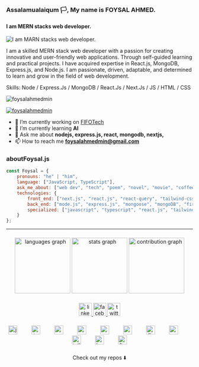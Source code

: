 ### Assalamualaiqum 🏳️, My name is FOYSAL AHMED.
#### I am MERN stacks web developer.  
![I am MARN stacks web developer.  ](https://media.licdn.com/dms/image/D5616AQH1NRuauk_p1A/profile-displaybackgroundimage-shrink_200_800/0/1687695682401?e=2147483647&v=beta&t=cH8Hj3AHtyfjPjWqEXkQNQJ5AxvT9bo9XYz6tBxhQjA)

I am a skilled MERN stack web developer with a passion for creating innovative and user-friendly web applications. Through self-guided learning and practical projects. I have acquired expertise in React.js, MongoDB, Express.js, and Node.js. I am passionate, driven, adaptable, and determined to learn and grow in the field of web development.

Skills: Node / Express.Js / MongoDB / React.Js / Next.Js / JS / HTML / CSS

<p align="left"> <img src="https://komarev.com/ghpvc/?username=foysalahmedmin&label=Profile%20views&color=0e75b6&style=flat" alt="foysalahmedmin" /> </p>

<p align="left"> <a href="https://github.com/ryo-ma/github-profile-trophy"><img src="https://github-profile-trophy.vercel.app/?username=foysalahmedmin" alt="foysalahmedmin" /></a> </p>

- 🔭 I’m currently working on [FIFOTech](https://fifo-tech.com/)
- 🌱 I’m currently learning **AI**  
- 💬 Ask me about **nodejs, express.js, react, mongodb, nextjs,**
- 📫 How to reach me **foysalahmedmin@gmail.com**

### aboutFoysal.js

```javascript
const Foysal = {
    pronouns: "he" | "him",
    language: ["JavaScript, TypeScript"],
    ask_me_about: ["web dev", "tech", "poem", "novel", "movie", "coffee"],
    technologies: {
        front_end: ["next.js", "react.js", "react-query", "tailwind-css", "boorstrap", "scss"],
        back_end: ["mode.js", "express.js", "mongoose", "mongoDB", "firebase"],
        specialized: ["javascript", "typescript", "react.js", "tailwind-css", "frontend architecture"]
    }
};
```
---------------
###

<div align="center">
  <img src="https://github-readme-stats.vercel.app/api/top-langs?username=foysalahmedmin&theme=dracula&hide_border=false&layout=compact&card_width=325" height="150" alt="languages graph" />
  <img src="https://github-readme-stats.vercel.app/api?username=foysalahmedmin&theme=dracula&hide_border=false" height="150" alt="stats graph"  />
  <img src="https://github-readme-streak-stats.herokuapp.com/?user=foysalahmedmin&theme=dracula&hide_border=false" height="150" alt="contribution graph"  />
</div>

###

<div align="center">
  <a href="https://www.linkedin.com/in/foysal-ahmed-min/" target="_blank">
    <img src="https://img.shields.io/static/v1?message=LinkedIn&logo=linkedin&label=&color=0077B5&logoColor=white&labelColor=&style=for-the-badge" height="35" alt="linkedin logo"  />
  </a>
  <a href="https://www.facebook.com/foysal.gq?mibextid=ZbWKwL" target="_blank">
    <img src="https://img.shields.io/static/v1?message=Facebook&logo=facebook&label=&color=1877F2&logoColor=white&labelColor=&style=for-the-badge" height="35" alt="facebook logo"  />
  </a>
  <a href="https://twitter.com/FoysalAhmedMin" target="_blank">
    <img src="https://img.shields.io/static/v1?message=Twitter&logo=twitter&label=&color=1DA1F2&logoColor=white&labelColor=&style=for-the-badge" height="35" alt="twitter logo"  />
  </a>
</div>

###

<div align="center">
  <img src="https://cdn.jsdelivr.net/gh/devicons/devicon/icons/javascript/javascript-original.svg" height="24" alt="javascript logo"  />
  <img width="30" />
  <img src="https://cdn.jsdelivr.net/gh/devicons/devicon/icons/typescript/typescript-original.svg" height="24" alt="typescript logo"  />
  <img width="30" />
  <img src="https://cdn.jsdelivr.net/gh/devicons/devicon/icons/nodejs/nodejs-original.svg" height="24" alt="nodejs logo"  />
  <img width="30" />
  <img src="https://cdn.jsdelivr.net/gh/devicons/devicon/icons/react/react-original.svg" height="24" alt="react logo"  />
  <img width="30" />
  <img src="https://cdn.jsdelivr.net/gh/devicons/devicon/icons/express/express-original.svg" height="24" alt="express logo"  />
  <img width="30" />
  <img src="https://cdn.jsdelivr.net/gh/devicons/devicon/icons/mongodb/mongodb-original.svg" height="24" alt="mongodb logo"  />
  <img width="30" />
  <img src="https://cdn.jsdelivr.net/gh/devicons/devicon/icons/firebase/firebase-plain.svg" height="24" alt="firebase logo"  />
  <img width="30" />
  <img src="https://cdn.jsdelivr.net/gh/devicons/devicon/icons/sass/sass-original.svg" height="24" alt="sass logo"  />
  <img width="30" />
  <img src="https://cdn.jsdelivr.net/gh/devicons/devicon/icons/tailwindcss/tailwindcss-original-wordmark.svg" height="24" alt="tailwindcss logo"  />
  <img width="30" />
  <img src="https://cdn.jsdelivr.net/gh/devicons/devicon/icons/bootstrap/bootstrap-original.svg" height="24" alt="bootstrap logo"  />
  <img width="30" />
  <img src="https://cdn.jsdelivr.net/gh/devicons/devicon/icons/figma/figma-original.svg" height="24" alt="figma logo"  />
</div>

###
<p align="center">
Check out my repos ⬇️  
</p>
